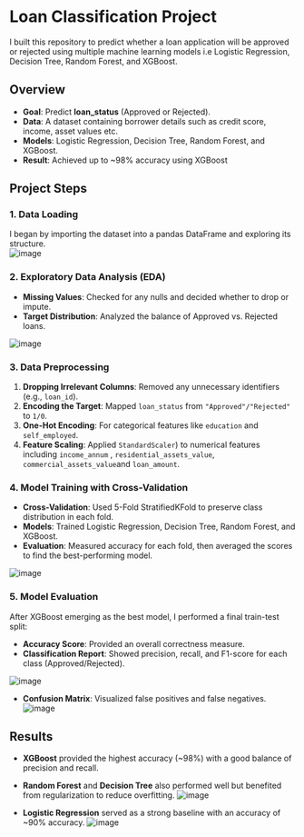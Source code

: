 # Loan Classification Project

I built this repository to predict whether a loan application will be approved or rejected using multiple machine learning models i.e Logistic Regression, Decision Tree, Random Forest, and XGBoost.

## Overview
- **Goal**: Predict **loan_status** (Approved or Rejected).
- **Data**: A dataset containing borrower details such as credit score, income, asset values etc.
- **Models**: Logistic Regression, Decision Tree, Random Forest, and XGBoost.
- **Result**: Achieved up to ~98% accuracy using XGBoost
## Project Steps

### 1. Data Loading
I began by importing the dataset into a pandas DataFrame and exploring its structure.  
![image](https://github.com/user-attachments/assets/4929e8d1-6a7a-4b50-ac19-15d16bb59c18)

### 2. Exploratory Data Analysis (EDA)
- **Missing Values**: Checked for any nulls and decided whether to drop or impute.  
- **Target Distribution**: Analyzed the balance of Approved vs. Rejected loans.

 ![image](https://github.com/user-attachments/assets/2af6f2b9-e576-41a6-95b8-5122b67eb0b4)

### 3. Data Preprocessing
1. **Dropping Irrelevant Columns**: Removed any unnecessary identifiers (e.g., `loan_id`).  
2. **Encoding the Target**: Mapped `loan_status` from `"Approved"/"Rejected"` to `1/0`.  
3. **One-Hot Encoding**: For categorical features like `education` and `self_employed`.  
4. **Feature Scaling**: Applied `StandardScaler`) to numerical features including `income_annum` , `residential_assets_value`, `commercial_assets_value`and `loan_amount`.  

### 4. Model Training with Cross-Validation
- **Cross-Validation**: Used 5-Fold StratifiedKFold to preserve class distribution in each fold.  
- **Models**: Trained Logistic Regression, Decision Tree, Random Forest, and XGBoost.  
- **Evaluation**: Measured accuracy for each fold, then averaged the scores to find the best-performing model.

![image](https://github.com/user-attachments/assets/c4bb4119-64bf-4677-9eea-edb7582f3395)


### 5. Model Evaluation
After XGBoost emerging as the best model, I performed a final train-test split:
- **Accuracy Score**: Provided an overall correctness measure.  
- **Classification Report**: Showed precision, recall, and F1-score for each class (Approved/Rejected).

![image](https://github.com/user-attachments/assets/ffc1dcb1-cfa2-4e7c-9c20-2885b34062b9)

- **Confusion Matrix**: Visualized false positives and false negatives.
![image](https://github.com/user-attachments/assets/37602b6b-db00-4803-aba0-a717af82c76c)

## Results
- **XGBoost** provided the highest accuracy (~98%) with a good balance of precision and recall.  
- **Random Forest** and **Decision Tree** also performed well but benefited from regularization to reduce overfitting.
![image](https://github.com/user-attachments/assets/42a51b25-b6d0-4f84-9e3a-9318937ecde9)
 
- **Logistic Regression** served as a strong baseline with an accuracy of ~90% accuracy.
![image](https://github.com/user-attachments/assets/8bd1b980-94ff-49ed-a71c-34adb7af4bf9)
